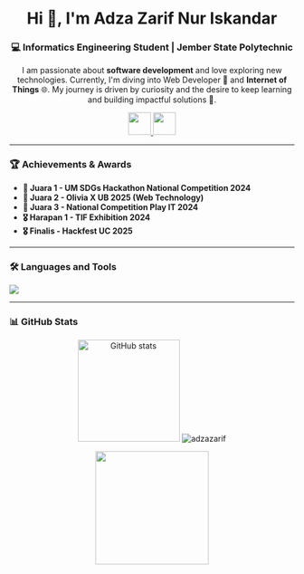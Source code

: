 <h1 align="center">Hi 👋, I'm Adza Zarif Nur Iskandar</h1>
<h3 align="center">💻 Informatics Engineering Student | Jember State Polytechnic</h3>

<p align="center">
  I am passionate about <b>software development</b> and love exploring new technologies.  
  Currently, I'm diving into Web Developer 🤖 and <b>Internet of Things</b> 🌐.  
  My journey is driven by curiosity and the desire to keep learning and building impactful solutions 🚀.
</p>
<p align="center">
  <a href="https://linkedin.com/in/adzazarif" target="_blank">
    <img src="https://skillicons.dev/icons?i=linkedin" height="40" />
  </a>
  <a href="https://instagram.com/adzazarifnur" target="_blank">
    <img src="https://skillicons.dev/icons?i=instagram" height="40" />
  </a>
</p>

---

### 🏆 Achievements & Awards

* **🥇 Juara 1 - UM SDGs Hackathon National Competition 2024**
* **🥈 Juara 2 - Olivia X UB 2025 (Web Technology)**
* **🥉 Juara 3 - National Competition Play IT 2024**
* **🎖️ Harapan 1 - TIF Exhibition 2024**
* **🎖️ Finalis - Hackfest UC 2025**
---

### 🛠️ Languages and Tools
<p align="left">
  <img src="https://skillicons.dev/icons?i=arduino,bootstrap,css,figma,flutter,html,java,js,laravel,mysql,php,postman,python,react,tailwind,nodejs,golang,next,nest,typescript" />
</p>

---

### 📊 GitHub Stats
<p align="center">
  <img src="https://github-readme-stats-eight-theta.vercel.app/api?username=adzazarif&show_icons=true&theme=algolia&include_all_commits=true&count_private=true&hide_border=true" alt="GitHub stats" height="180"/>
  <img src="https://github-readme-stats.vercel.app/api/top-langs?username=adzazarif&show_icons=true&locale=en&layout=compact&theme=algolia&hide_border=true&langs_count=8" alt="adzazarif" />
</p>

<p align="center">
  <img src="https://github-readme-activity-graph.vercel.app/graph?username=adzazarif&theme=tokyo-night&hide_border=true" height="200"/>
</p>
